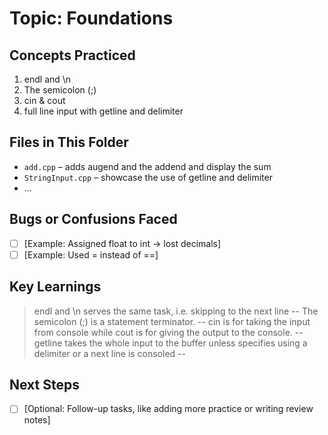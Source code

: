 # Topic: Foundations

## Concepts Practiced

1. endl and \n
2. The semicolon (;)
3. cin & cout
4. full line input with getline and delimiter

## Files in This Folder

- `add.cpp` – adds augend and the addend and display the sum
- `StringInput.cpp` – showcase the use of getline and delimiter
- …

## Bugs or Confusions Faced

- [ ] [Example: Assigned float to int → lost decimals]
- [ ] [Example: Used = instead of ==]

## Key Learnings

> endl and \n serves the same task, i.e. skipping to the next line
--
> The semicolon (;) is a statement terminator.
--
> cin is for taking the input from console while cout is for giving the output to the console.
--
> getline takes the whole input to the buffer unless specifies using a delimiter or a next line is consoled
--

## Next Steps

- [ ] [Optional: Follow-up tasks, like adding more practice or writing review notes]
